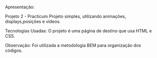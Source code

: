 
Apresentação:

Projeto 2 - Practicum
Projeto simples, utilizando animações, displays,posições e vídeos.

Tecnologias Usadas:
O projeto é uma página de destino que usa HTML e CSS.

Observação:
Foi utilizada a metodologia BEM para organização dos códigos.




